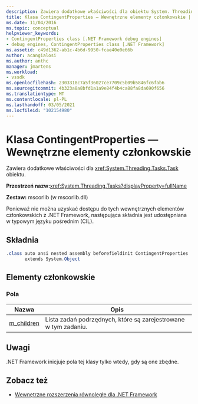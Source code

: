 ```yaml
---
description: Zawiera dodatkowe właściwości dla obiektu System. Threading. Tasks. Task.
title: Klasa ContingentProperties — Wewnętrzne elementy członkowskie | Microsoft Docs
ms.date: 11/04/2016
ms.topic: conceptual
helpviewer_keywords:
- ContingentProperties class [.NET Framework debug engines]
- debug engines, ContingentProperties class [.NET Framework]
ms.assetid: c49d1362-ab1c-4b6d-9950-fcae40e0e66b
author: acangialosi
ms.author: anthc
manager: jmartens
ms.workload:
- vssdk
ms.openlocfilehash: 2303318c7a5f36027ce7709c5b09b5846fc6fab6
ms.sourcegitcommit: 4b323a8a8bfd1a1a9e84f4b4ca88fa8da690f656
ms.translationtype: MT
ms.contentlocale: pl-PL
ms.lasthandoff: 03/05/2021
ms.locfileid: "102154980"
---
```

# <a name="contingentproperties-class---internal-members"></a>Klasa ContingentProperties — Wewnętrzne elementy członkowskie
Zawiera dodatkowe właściwości dla <xref:System.Threading.Tasks.Task> obiektu.

 **Przestrzeń nazw:**<xref:System.Threading.Tasks?displayProperty=fullName>

 **Zestaw:** mscorlib (w mscorlib.dll)

 Ponieważ nie można uzyskać dostępu do tych wewnętrznych elementów członkowskich z .NET Framework, następująca składnia jest udostępniana w typowym języku pośrednim (CIL).

## <a name="syntax"></a>Składnia

```csharp
.class auto ansi nested assembly beforefieldinit ContingentProperties
       extends System.Object
```

## <a name="members"></a>Elementy członkowskie

### <a name="fields"></a>Pola

|Nazwa|Opis|
|----------|-----------------|
|[m_children](../../extensibility/debugger/m-children-field.md)|Lista zadań podrzędnych, które są zarejestrowane w tym zadaniu.|

## <a name="remarks"></a>Uwagi
 .NET Framework inicjuje pola tej klasy tylko wtedy, gdy są one zbędne.

## <a name="see-also"></a>Zobacz też
- [Wewnętrzne rozszerzenia równoległe dla .NET Framework](../../extensibility/debugger/parallel-extension-internals-for-the-dotnet-framework.md)
